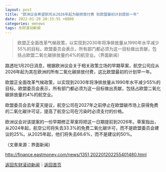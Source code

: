 ```yaml
---
layout: post
title: "欧洲议会希望航司从2026年起为碳排放付费 较欧盟最初计划提前一年"
date: 2022-01-20 20:33:55 +0800
categories: emnews
tags: 东财滚动新闻
---
```

> 欧盟正全面改革气候政策，以实现到2030年将净排放量从1990年水平减少55%的目标。欧盟委员会表示，所有部门都必须为这一目标做出贡献，包括占欧盟二氧化碳排放量约4%的航空业。（界面新闻）

<p>路透社1月20日消息，根据欧洲议会关于相关政策立场的早期草案，航空公司应从2026年起为其在欧洲的所有二氧化碳排放付费，这比欧盟最初的计划早一年。</p><p>欧盟正全面改革气候政策，以实现到2030年将净排放量从1990年水平减少55%的目标。欧盟委员会表示，所有部门都必须为这一目标做出贡献，包括占欧盟二氧化碳排放量约4%的航空业。</p><p>欧盟委员会去年夏天提议，航空公司在2027年之前停止在欧盟碳市场上获得免费的二氧化碳许可证，提高了航空公司在污染时必须支付的价格。</p><p>欧洲议会对该提案的一份早期修正草案将把这一日期提前到2026年。草案指出，从2024年起，航空公司将失去33.3%的免费二氧化碳许可，而不是欧盟委员会建议的25%。从2025年起，他们将失去66.6%，而不是建议的50%。</p><p class="em_media">（文章来源：界面新闻）</p>

<http://finance.eastmoney.com/news/1351,202201202255401480.html>

[返回东财滚动新闻](//finews.withounder.com/emnews/)｜[返回首页](//finews.withounder.com/)